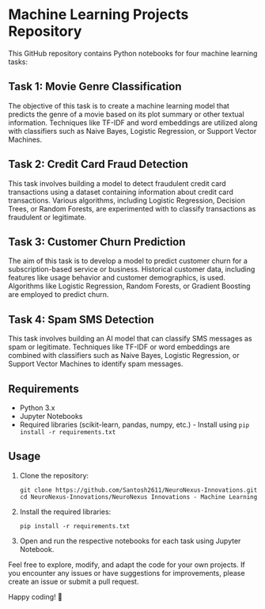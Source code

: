 # Machine Learning Projects Repository

This GitHub repository contains Python notebooks for four machine learning tasks:

## Task 1: Movie Genre Classification
The objective of this task is to create a machine learning model that predicts the genre of a movie based on its plot summary or other textual information. Techniques like TF-IDF and word embeddings are utilized along with classifiers such as Naive Bayes, Logistic Regression, or Support Vector Machines.

## Task 2: Credit Card Fraud Detection
This task involves building a model to detect fraudulent credit card transactions using a dataset containing information about credit card transactions. Various algorithms, including Logistic Regression, Decision Trees, or Random Forests, are experimented with to classify transactions as fraudulent or legitimate.

## Task 3: Customer Churn Prediction
The aim of this task is to develop a model to predict customer churn for a subscription-based service or business. Historical customer data, including features like usage behavior and customer demographics, is used. Algorithms like Logistic Regression, Random Forests, or Gradient Boosting are employed to predict churn.

## Task 4: Spam SMS Detection
This task involves building an AI model that can classify SMS messages as spam or legitimate. Techniques like TF-IDF or word embeddings are combined with classifiers such as Naive Bayes, Logistic Regression, or Support Vector Machines to identify spam messages.

## Requirements

- Python 3.x
- Jupyter Notebooks
- Required libraries (scikit-learn, pandas, numpy, etc.) - Install using `pip install -r requirements.txt`

## Usage

1. Clone the repository:
   ```
   git clone https://github.com/Santosh2611/NeuroNexus-Innovations.git
   cd NeuroNexus-Innovations/NeuroNexus Innovations - Machine Learning
   ```

2. Install the required libraries:
   ```
   pip install -r requirements.txt
   ```

3. Open and run the respective notebooks for each task using Jupyter Notebook.

Feel free to explore, modify, and adapt the code for your own projects. If you encounter any issues or have suggestions for improvements, please create an issue or submit a pull request.

Happy coding! 🚀
